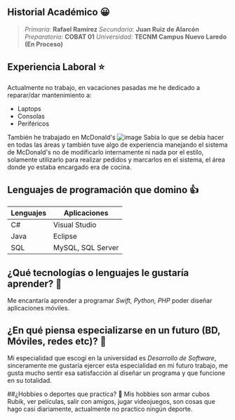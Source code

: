 ## Historial Académico :grinning:
>*Primaria:* **Rafael Ramírez**
>*Secundaria:* **Juan Ruiz de Alarcón**
>*Preparatoria:* **COBAT 01**
>*Universidad:* **TECNM Campus Nuevo Laredo (En Proceso)**

## Experiencia Laboral :star:
Actualmente no trabajo, en vacaciones pasadas me he dedicado a reparar/dar mantenimiento a: 
* Laptops
* Consolas
* Periféricos

También he trabajado en McDonald's
 ![image](https://upload.wikimedia.org/wikipedia/commons/thumb/4/4b/McDonald%27s_logo.svg/220px-McDonald%27s_logo.svg.png) 
Sabía lo que se debía hacer en todas las áreas y también tuve algo de experiencia manejando el sistema de McDonald's no de modificarlo internamente ni nada por el estilo, solamente utilizarlo para realizar pedidos y marcarlos en el sistema, el área donde yo estaba encargado era de cocina.

## Lenguajes de programación que domino :thumbsup:
| Lenguajes | Aplicaciones      |
|-----------|-------------------|
| C#        | Visual Studio     |
| Java      | Eclipse           |
| SQL       | MySQL, SQL Server |

## ¿Qué tecnologías o lenguajes le gustaría aprender? 	:eyes:
Me encantaría aprender a programar _Swift, Python, PHP_
poder diseñar aplicaciones móviles.

## ¿En qué piensa especializarse en un futuro (BD, Móviles, redes etc)? :iphone:
Mi especialidad que escogí en la universidad es _Desarrollo de Software_, sinceramente me gustaría ejercer esta especialidad en mi futuro trabajo, me gusta mucho sentir esa satisfacción al diseñar un programa y que funcione en su totalidad.

##¿Hobbies o deportes que practica? :basketball:
Mis hobbies son armar cubos Rubik, ver películas, salir con amigos, jugar videojuegos, son cosas que hago casi diariamente, actualmente no practico ningún deporte.
